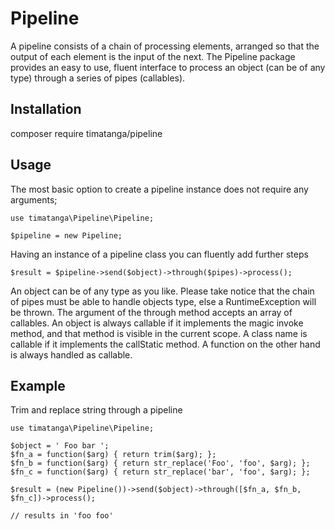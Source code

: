 # Pipeline
A pipeline consists of a chain of processing elements, arranged so that the output of each element is the input of the next. 
The Pipeline package provides an easy to use, fluent interface to process an object (can be of any type) through a series of pipes (callables). 


## Installation
composer require timatanga/pipeline


## Usage
The most basic option to create a pipeline instance does not require any arguments;

    use timatanga\Pipeline\Pipeline;

    $pipeline = new Pipeline;


Having an instance of a pipeline class you can fluently add further steps

    $result = $pipeline->send($object)->through($pipes)->process();


An object can be of any type as you like. Please take notice that the chain of pipes must be able to handle objects type, else a RuntimeException will be thrown.
The argument of the through method accepts an array of callables. An object is always callable if it implements the magic invoke method, and that method is visible in the current scope. A class name is callable if it implements the callStatic method.
A function on the other hand is always handled as callable.


## Example
Trim and replace string through a pipeline

    use timatanga\Pipeline\Pipeline;

    $object = ' Foo bar ';
    $fn_a = function($arg) { return trim($arg); };
    $fn_b = function($arg) { return str_replace('Foo', 'foo', $arg); };
    $fn_c = function($arg) { return str_replace('bar', 'foo', $arg); };

    $result = (new Pipeline())->send($object)->through([$fn_a, $fn_b, $fn_c])->process();

    // results in 'foo foo'